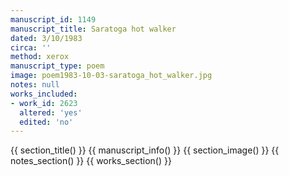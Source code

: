 ```yaml
---
manuscript_id: 1149
manuscript_title: Saratoga hot walker
dated: 3/10/1983
circa: ''
method: xerox
manuscript_type: poem
image: poem1983-10-03-saratoga_hot_walker.jpg
notes: null
works_included:
- work_id: 2623
  altered: 'yes'
  edited: 'no'
---
```


{{ section_title() }}
{{ manuscript_info() }}
{{ section_image() }}
{{ notes_section() }}
{{ works_section() }}

